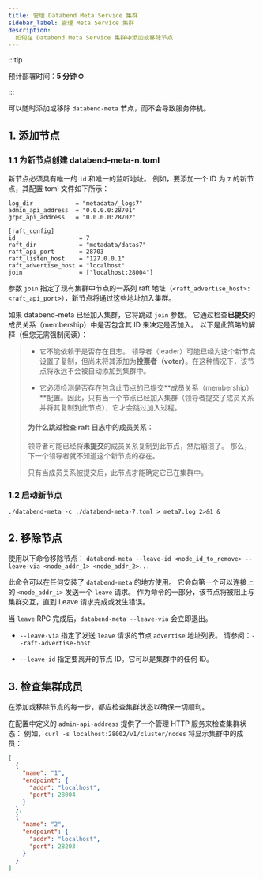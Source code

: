 ```yaml
---
title: 管理 Databend Meta Service 集群
sidebar_label: 管理 Meta Service 集群
description:
  如何在 Databend Meta Service 集群中添加或移除节点
---
```


:::tip

预计部署时间：**5 分钟 ⏱**

:::

可以随时添加或移除 `databend-meta` 节点，而不会导致服务停机。

## 1. 添加节点

### 1.1 为新节点创建 databend-meta-n.toml

新节点必须具有唯一的 `id` 和唯一的监听地址。
例如，要添加一个 ID 为 `7` 的新节点，其配置 toml 文件如下所示：

```shell title="databend-meta-7.toml"
log_dir            = "metadata/_logs7"
admin_api_address  = "0.0.0.0:28701"
grpc_api_address   = "0.0.0.0:28702"

[raft_config]
id                  = 7
raft_dir            = "metadata/datas7"
raft_api_port       = 28703
raft_listen_host    = "127.0.0.1"
raft_advertise_host = "localhost"
join                = ["localhost:28004"]
```

参数 `join` 指定了现有集群中节点的一系列 raft 地址（`<raft_advertise_host>:<raft_api_port>`），新节点将通过这些地址加入集群。

如果 databend-meta 已经加入集群，它将跳过 `join` 参数。
它通过检查**已提交**的成员关系（membership）中是否包含其 ID 来决定是否加入。
以下是此策略的解释（但您无需强制阅读）：

> - 它不能依赖于是否存在日志。
>   领导者（leader）可能已经为这个新节点设置了复制，但尚未将其添加为**投票者（voter）**。在这种情况下，该节点将永远不会被自动添加到集群中。
>
> - 它必须检测是否存在包含此节点的已提交**成员关系（membership）**配置。因此，只有当一个节点已经加入集群（领导者提交了成员关系并将其复制到此节点），它才会跳过加入过程。
>
> #### 为什么跳过检查 raft 日志中的成员关系：
>
> 领导者可能已经将**未提交**的成员关系复制到此节点，然后崩溃了。
> 那么，下一个领导者就不知道这个新节点的存在。
>
> 只有当成员关系被提交后，此节点才能确定它已在集群中。


### 1.2 启动新节点

```shell
./databend-meta -c ./databend-meta-7.toml > meta7.log 2>&1 &
```

## 2. 移除节点

使用以下命令移除节点：
`databend-meta --leave-id <node_id_to_remove> --leave-via <node_addr_1> <node_addr_2>...`

此命令可以在任何安装了 `databend-meta` 的地方使用。
它会向第一个可以连接上的 `<node_addr_i>` 发送一个 `leave` 请求。
作为命令的一部分，该节点将被阻止与集群交互，直到 Leave 请求完成或发生错误。

当 `leave` RPC 完成后，`databend-meta --leave-via` 会立即退出。

- `--leave-via` 指定了发送 `leave` 请求的节点 `advertise` 地址列表。
  请参阅：`--raft-advertise-host`

- `--leave-id` 指定要离开的节点 ID。它可以是集群中的任何 ID。

## 3. 检查集群成员

在添加或移除节点的每一步，都应检查集群状态以确保一切顺利。

在配置中定义的 `admin-api-address` 提供了一个管理 HTTP 服务来检查集群状态：
例如，`curl -s localhost:28002/v1/cluster/nodes` 将显示集群中的成员：

```json
[
  {
    "name": "1",
    "endpoint": {
      "addr": "localhost",
      "port": 28004
    }
  },
  {
    "name": "2",
    "endpoint": {
      "addr": "localhost",
      "port": 28203
    }
  }
]
```